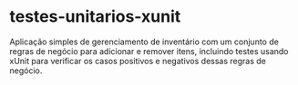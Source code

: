 # testes-unitarios-xunit
Aplicação simples de gerenciamento de inventário com um conjunto de regras de negócio para adicionar e remover itens, incluindo testes usando xUnit para verificar os casos positivos e negativos dessas regras de negócio.

